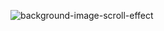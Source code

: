 ![background-image-scroll-effect](https://user-images.githubusercontent.com/59286318/192147793-aae932bd-60dc-4c48-b620-f75a17d3504f.PNG)
